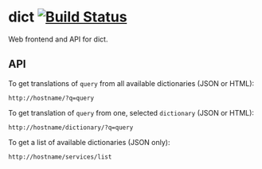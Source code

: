 # dict [![Build Status](https://secure.travis-ci.org/Ragnarson/dict-app.png?branch=master)](http://travis-ci.org/Ragnarson/dict-app)
Web frontend and API for dict.

## API
To get translations of `query` from all available dictionaries (JSON or HTML):

    http://hostname/?q=query

To get translation of `query` from one, selected `dictionary` (JSON or HTML):

    http://hostname/dictionary/?q=query

To get a list of available dictionaries (JSON only):

    http://hostname/services/list
